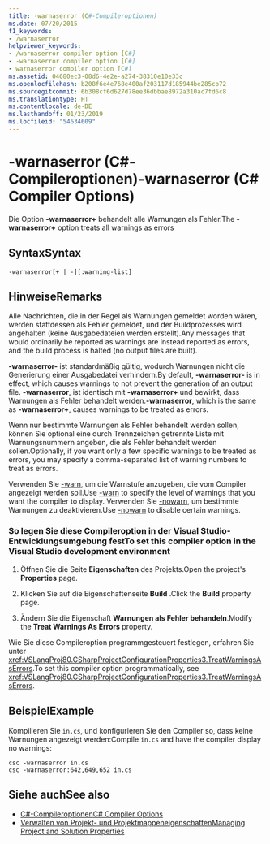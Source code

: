```yaml
---
title: -warnaserror (C#-Compileroptionen)
ms.date: 07/20/2015
f1_keywords:
- /warnaserror
helpviewer_keywords:
- /warnaserror compiler option [C#]
- -warnaserror compiler option [C#]
- warnaserror compiler option [C#]
ms.assetid: 04680ec3-08d6-4e2e-a274-38310e10e33c
ms.openlocfilehash: b208f6e4e768e400af203117d185944be285cb72
ms.sourcegitcommit: 6b308cf6d627d78ee36dbbae8972a310ac7fd6c8
ms.translationtype: HT
ms.contentlocale: de-DE
ms.lasthandoff: 01/23/2019
ms.locfileid: "54634609"
---
```

# <a name="-warnaserror-c-compiler-options"></a><span data-ttu-id="dd07f-102">-warnaserror (C#-Compileroptionen)</span><span class="sxs-lookup"><span data-stu-id="dd07f-102">-warnaserror (C# Compiler Options)</span></span>
<span data-ttu-id="dd07f-103">Die Option **-warnaserror+** behandelt alle Warnungen als Fehler.</span><span class="sxs-lookup"><span data-stu-id="dd07f-103">The **-warnaserror+** option treats all warnings as errors</span></span>  
  
## <a name="syntax"></a><span data-ttu-id="dd07f-104">Syntax</span><span class="sxs-lookup"><span data-stu-id="dd07f-104">Syntax</span></span>  
  
```console  
-warnaserror[+ | -][:warning-list]  
```  
  
## <a name="remarks"></a><span data-ttu-id="dd07f-105">Hinweise</span><span class="sxs-lookup"><span data-stu-id="dd07f-105">Remarks</span></span>  
 <span data-ttu-id="dd07f-106">Alle Nachrichten, die in der Regel als Warnungen gemeldet worden wären, werden stattdessen als Fehler gemeldet, und der Buildprozesses wird angehalten (keine Ausgabedateien werden erstellt).</span><span class="sxs-lookup"><span data-stu-id="dd07f-106">Any messages that would ordinarily be reported as warnings are instead reported as errors, and the build process is halted (no output files are built).</span></span>  
  
 <span data-ttu-id="dd07f-107">**-warnaserror-** ist standardmäßig gültig, wodurch Warnungen nicht die Generierung einer Ausgabedatei verhindern.</span><span class="sxs-lookup"><span data-stu-id="dd07f-107">By default, **-warnaserror-** is in effect, which causes warnings to not prevent the generation of an output file.</span></span> <span data-ttu-id="dd07f-108">**-warnaserror**, ist identisch mit **-warnaserror+** und bewirkt, dass Warnungen als Fehler behandelt werden.</span><span class="sxs-lookup"><span data-stu-id="dd07f-108">**-warnaserror**, which is the same as **-warnaserror+**, causes warnings to be treated as errors.</span></span>  
  
 <span data-ttu-id="dd07f-109">Wenn nur bestimmte Warnungen als Fehler behandelt werden sollen, können Sie optional eine durch Trennzeichen getrennte Liste mit Warnungsnummern angeben, die als Fehler behandelt werden sollen.</span><span class="sxs-lookup"><span data-stu-id="dd07f-109">Optionally, if you want only a few specific warnings to be treated as errors, you may specify a comma-separated list of warning numbers to treat as errors.</span></span>  
  
 <span data-ttu-id="dd07f-110">Verwenden Sie [-warn](../../../csharp/language-reference/compiler-options/warn-compiler-option.md), um die Warnstufe anzugeben, die vom Compiler angezeigt werden soll.</span><span class="sxs-lookup"><span data-stu-id="dd07f-110">Use [-warn](../../../csharp/language-reference/compiler-options/warn-compiler-option.md) to specify the level of warnings that you want the compiler to display.</span></span> <span data-ttu-id="dd07f-111">Verwenden Sie [-nowarn](../../../csharp/language-reference/compiler-options/nowarn-compiler-option.md), um bestimmte Warnungen zu deaktivieren.</span><span class="sxs-lookup"><span data-stu-id="dd07f-111">Use [-nowarn](../../../csharp/language-reference/compiler-options/nowarn-compiler-option.md) to disable certain warnings.</span></span>  
  
### <a name="to-set-this-compiler-option-in-the-visual-studio-development-environment"></a><span data-ttu-id="dd07f-112">So legen Sie diese Compileroption in der Visual Studio-Entwicklungsumgebung fest</span><span class="sxs-lookup"><span data-stu-id="dd07f-112">To set this compiler option in the Visual Studio development environment</span></span>  
  
1.  <span data-ttu-id="dd07f-113">Öffnen Sie die Seite **Eigenschaften** des Projekts.</span><span class="sxs-lookup"><span data-stu-id="dd07f-113">Open the project's **Properties** page.</span></span>  
  
2.  <span data-ttu-id="dd07f-114">Klicken Sie auf die Eigenschaftenseite **Build** .</span><span class="sxs-lookup"><span data-stu-id="dd07f-114">Click the **Build** property page.</span></span>  
  
3.  <span data-ttu-id="dd07f-115">Ändern Sie die Eigenschaft **Warnungen als Fehler behandeln**.</span><span class="sxs-lookup"><span data-stu-id="dd07f-115">Modify the **Treat Warnings As Errors** property.</span></span>  
  
 <span data-ttu-id="dd07f-116">Wie Sie diese Compileroption programmgesteuert festlegen, erfahren Sie unter <xref:VSLangProj80.CSharpProjectConfigurationProperties3.TreatWarningsAsErrors>.</span><span class="sxs-lookup"><span data-stu-id="dd07f-116">To set this compiler option programmatically, see <xref:VSLangProj80.CSharpProjectConfigurationProperties3.TreatWarningsAsErrors>.</span></span>  
  
## <a name="example"></a><span data-ttu-id="dd07f-117">Beispiel</span><span class="sxs-lookup"><span data-stu-id="dd07f-117">Example</span></span>  
 <span data-ttu-id="dd07f-118">Kompilieren Sie `in.cs`, und konfigurieren Sie den Compiler so, dass keine Warnungen angezeigt werden:</span><span class="sxs-lookup"><span data-stu-id="dd07f-118">Compile `in.cs` and have the compiler display no warnings:</span></span>  
  
```console  
csc -warnaserror in.cs  
csc -warnaserror:642,649,652 in.cs  
```  
  
## <a name="see-also"></a><span data-ttu-id="dd07f-119">Siehe auch</span><span class="sxs-lookup"><span data-stu-id="dd07f-119">See also</span></span>

- [<span data-ttu-id="dd07f-120">C#-Compileroptionen</span><span class="sxs-lookup"><span data-stu-id="dd07f-120">C# Compiler Options</span></span>](../../../csharp/language-reference/compiler-options/index.md)
- [<span data-ttu-id="dd07f-121">Verwalten von Projekt- und Projektmappeneigenschaften</span><span class="sxs-lookup"><span data-stu-id="dd07f-121">Managing Project and Solution Properties</span></span>](/visualstudio/ide/managing-project-and-solution-properties)
